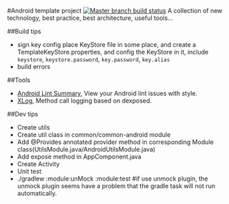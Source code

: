#Android template project [![Master branch build status](https://travis-ci.org/Piasy/DemonstrationProjects.svg?branch=master)](https://travis-ci.org/Piasy/DemonstrationProjects)
A collection of new technology, best practice, best architecture, useful tools...

##Build tips
+  sign key config
place KeyStore file in some place, and create a TemplateKeyStore.properties, and config the KeyStore in it, include `keystore`, `keystore.password`, `key.password`, `key.alias`
+  build errors

##Tools
+  [Android Lint Summary](https://github.com/passy/android-lint-summary), View your Android lint issues with style.
+  [XLog](https://github.com/promeG/XLog), Method call logging based on dexposed.

##Dev tips
+  Create utils
  +  Create util class in common/common-android module
  +  Add @Provides annotated provider method in corresponding Module class(UtilsModule.java/AndroidUtilsModule.java)
  +  Add expose method in AppComponent.java
+  Create Activity
+  Unit test
  +  ./gradlew :module:unMock :module:test #if use unmock plugin, the unmock plugin seems have a problem that the gradle task will not run automatically.
